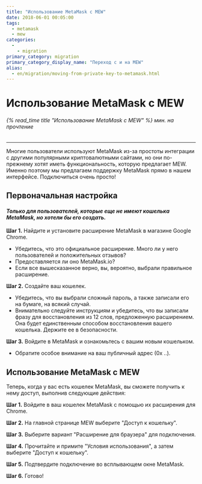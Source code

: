 ```yaml
---
title: "Использование MetaMask с MEW"
date: 2018-06-01 00:05:00
tags:
  - metamask
  - mew
categories:
  - 
    - migration
primary_category: migration
primary_category_display_name: "Переход с и на MEW"
alias:
  - en/migration/moving-from-private-key-to-metamask.html
---
```


# **Использование MetaMask с MEW**

###### {% read_time title "Использование MetaMask с MEW" %} мин. на прочтение

* * *

Многие пользователи используют MetaMask из-за простоты интеграции с другими популярными криптовалютными сайтами, но они по-прежнему хотят иметь функциональность, которую предлагает MEW. Именно поэтому мы предлагаем поддержку MetaMask прямо в нашем интерфейсе. Подключиться очень просто!

## **Первоначальная настройка**

#### _Только для пользователей, которые еще не имеют кошелька MetaMask, но хотели бы его создать._

**Шаг 1.** Найдите и установите расширение MetaMask в магазине Google Chrome.

-   Убедитесь, что это официальное расширение. Много ли у него пользователей и положительных отзывов?
-   Предоставляется ли оно MetaMask.io?
-   Если все вышесказанное верно, вы, вероятно, выбрали правильное расширение.

**Шаг 2.** Создайте ваш кошелек.

-   Убедитесь, что вы выбрали сложный пароль, а также записали его на бумаге, на всякий случай.
-   Внимательно следуйте инструкциям и убедитесь, что вы записали фразу для восстановления из 12 слов, предложенную расширением. Она будет единственным способом восстановления вашего кошелька. Держите ее в безопасности.

**Шаг 3.** Войдите в MetaMask и ознакомьтесь с вашим новым кошельком.

-   Обратите особое внимание на ваш публичный адрес (0x ..).

## **Использование MetaMask с MEW**

Теперь, когда у вас есть кошелек MetaMask, вы сможете получить к нему доступ, выполнив следующие действия:

**Шаг 1.** Войдите в ваш кошелек MetaMask с помощью их расширения для Chrome.

**Шаг 2.** На главной странице MEW выберите "Доступ к кошельку".

**Шаг 3.** Выберите вариант "Расширение для браузера" для подключения.

**Шаг 4.** Прочитайте и примите "Условия использования", а затем выберите "Доступ к кошельку".

**Шаг 5.** Подтвердите подключение во всплывающем окне MetaMask.

**Шаг 6.** Готово!
